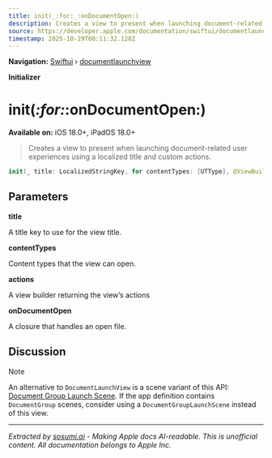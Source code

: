```yaml
---
title: init(_:for:_:onDocumentOpen:)
description: Creates a view to present when launching document-related user experiences using a localized title and custom actions.
source: https://developer.apple.com/documentation/swiftui/documentlaunchview/init(_:for:_:ondocumentopen:)
timestamp: 2025-10-29T00:11:32.128Z
---
```


**Navigation:** [Swiftui](/documentation/swiftui) › [documentlaunchview](/documentation/swiftui/documentlaunchview)

**Initializer**

# init(_:for:_:onDocumentOpen:)

**Available on:** iOS 18.0+, iPadOS 18.0+

> Creates a view to present when launching document-related user experiences using a localized title and custom actions.

```swift
init(_ title: LocalizedStringKey, for contentTypes: [UTType], @ViewBuilder _ actions: () -> Actions, @ViewBuilder onDocumentOpen: @escaping (URL) -> DocumentView)
```

## Parameters

**title**

A title key to use for the view title.



**contentTypes**

Content types that the view can open.



**actions**

A view builder returning the view’s actions



**onDocumentOpen**

A closure that handles an open file.



## Discussion

> [!NOTE]
> An alternative to `DocumentLaunchView` is a scene variant of this API: [Document Group Launch Scene](/documentation/swiftui/documentgrouplaunchscene). If the app definition contains `DocumentGroup` scenes, consider using a `DocumentGroupLaunchScene` instead of this view.

---

*Extracted by [sosumi.ai](https://sosumi.ai) - Making Apple docs AI-readable.*
*This is unofficial content. All documentation belongs to Apple Inc.*
